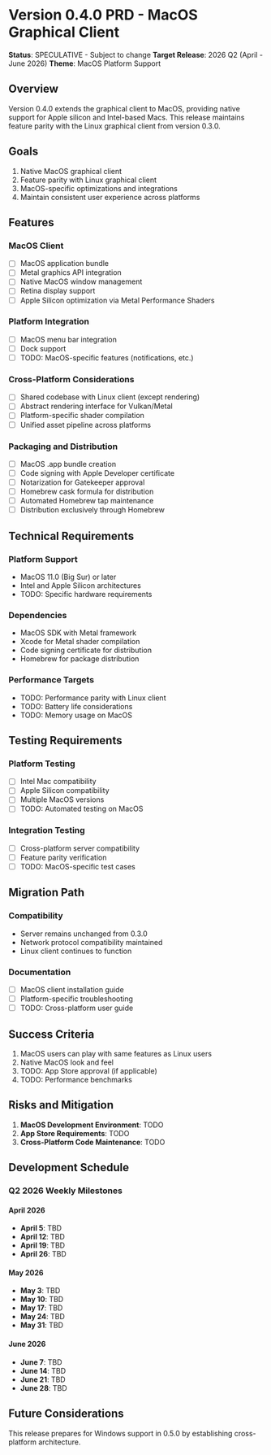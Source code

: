 # Version 0.4.0 PRD - MacOS Graphical Client

**Status**: SPECULATIVE - Subject to change
**Target Release**: 2026 Q2 (April - June 2026)
**Theme**: MacOS Platform Support

## Overview

Version 0.4.0 extends the graphical client to MacOS, providing native support for Apple silicon and Intel-based Macs. This release maintains feature parity with the Linux graphical client from version 0.3.0.

## Goals

1. Native MacOS graphical client
2. Feature parity with Linux graphical client
3. MacOS-specific optimizations and integrations
4. Maintain consistent user experience across platforms

## Features

### MacOS Client
- [ ] MacOS application bundle
- [ ] Metal graphics API integration
- [ ] Native MacOS window management
- [ ] Retina display support
- [ ] Apple Silicon optimization via Metal Performance Shaders

### Platform Integration
- [ ] MacOS menu bar integration
- [ ] Dock support
- [ ] TODO: MacOS-specific features (notifications, etc.)

### Cross-Platform Considerations
- [ ] Shared codebase with Linux client (except rendering)
- [ ] Abstract rendering interface for Vulkan/Metal
- [ ] Platform-specific shader compilation
- [ ] Unified asset pipeline across platforms

### Packaging and Distribution
- [ ] MacOS .app bundle creation
- [ ] Code signing with Apple Developer certificate
- [ ] Notarization for Gatekeeper approval
- [ ] Homebrew cask formula for distribution
- [ ] Automated Homebrew tap maintenance
- [ ] Distribution exclusively through Homebrew

## Technical Requirements

### Platform Support
- MacOS 11.0 (Big Sur) or later
- Intel and Apple Silicon architectures
- TODO: Specific hardware requirements

### Dependencies
- MacOS SDK with Metal framework
- Xcode for Metal shader compilation
- Code signing certificate for distribution
- Homebrew for package distribution

### Performance Targets
- TODO: Performance parity with Linux client
- TODO: Battery life considerations
- TODO: Memory usage on MacOS

## Testing Requirements

### Platform Testing
- [ ] Intel Mac compatibility
- [ ] Apple Silicon compatibility
- [ ] Multiple MacOS versions
- [ ] TODO: Automated testing on MacOS

### Integration Testing
- [ ] Cross-platform server compatibility
- [ ] Feature parity verification
- [ ] TODO: MacOS-specific test cases

## Migration Path

### Compatibility
- Server remains unchanged from 0.3.0
- Network protocol compatibility maintained
- Linux client continues to function

### Documentation
- [ ] MacOS client installation guide
- [ ] Platform-specific troubleshooting
- [ ] TODO: Cross-platform user guide

## Success Criteria

1. MacOS users can play with same features as Linux users
2. Native MacOS look and feel
3. TODO: App Store approval (if applicable)
4. TODO: Performance benchmarks

## Risks and Mitigation

1. **MacOS Development Environment**: TODO
2. **App Store Requirements**: TODO
3. **Cross-Platform Code Maintenance**: TODO

## Development Schedule

### Q2 2026 Weekly Milestones

#### April 2026
- **April 5**: TBD
- **April 12**: TBD
- **April 19**: TBD
- **April 26**: TBD

#### May 2026
- **May 3**: TBD
- **May 10**: TBD
- **May 17**: TBD
- **May 24**: TBD
- **May 31**: TBD

#### June 2026
- **June 7**: TBD
- **June 14**: TBD
- **June 21**: TBD
- **June 28**: TBD

## Future Considerations

This release prepares for Windows support in 0.5.0 by establishing cross-platform architecture.